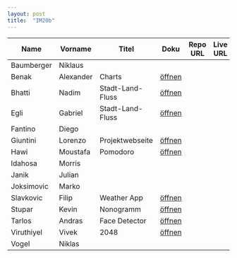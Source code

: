 ```yaml
---
layout: post
title:  "IM20b"
---
```


| Name       | Vorname   | Titel            | Doku         | Repo URL     | Live URL     | Status | Option |
| ---------- | --------- | ---------------- | ------------ | ------------ | ------------ | ------ | ------ |
| Baumberger | Niklaus   |                  |              |              |              | Spec   | JS     |
| Benak      | Alexander | Charts           | [öffnen][12] |              |              | Spec   | Python |
| Bhatti     | Nadim     | Stadt-Land-Fluss | [öffnen][13] |              |              | Spec   | JS     |
| Egli       | Gabriel   | Stadt-Land-Fluss | [öffnen][14] |              |              | Spec   | JS     |
| Fantino    | Diego     |                  |              |              |              | Spec   | Python |
| Giuntini   | Lorenzo   | Projektwebseite  | [öffnen][16] |              |              | Spec   | React  |
| Hawi       | Moustafa  | Pomodoro         | [öffnen][17] |              |              | Spec   | JS     |
| Idahosa    | Morris    |                  |              |              |              | Spec   | JS     |
| Janik      | Julian    |                  |              |              |              | Spec   |        |
| Joksimovic | Marko     |                  |              |              |              | Spec   | Python |
| Slavkovic  | Filip     | Weather App      | [öffnen][21] |              |              | Spec   | React  |
| Stupar     | Kevin     | Nonogramm        | [öffnen][22] |              |              | Spec   |        |
| Tarlos     | Andras    | Face Detector    | [öffnen][23] |              |              | Spec   | React  |
| Viruthiyel | Vivek     | 2048             | [öffnen][24] |              |              | Spec   |        |
| Vogel      | Niklas    |                  |              |              |              | Spec   | JS     |

                                                              
[12]: doc/S4F-Projekt_Benak_Alexander_Charts.pdf
[13]: doc/S4F-Projekt_Nadim_Bhatti_Gabriel_Egli_Stadt-Land-Fluss.pdf
[14]: doc/S4F-Projekt_Nadim_Bhatti_Gabriel_Egli_Stadt-Land-Fluss.pdf

[16]: doc/S4F-Projekt_Lorenzo_Giuntini_Projektwebseite.pdf
[17]: doc/S4F-Projekt_Moustafa_Hawi_Pomodoro.pdf



[21]: doc/S4F-Projekt_Filip_Slavkovic_Weatherapp.pdf
[22]: doc/S4F-Projekt_Kevin_Stupar_Nonogramm.pdf
[23]: doc/S4F-Projekt_Andras_Tarlos_Face_Detector.pdf
[24]: doc/S4F-Projekt_Vivek_Viruthiyel_2048.pdf
